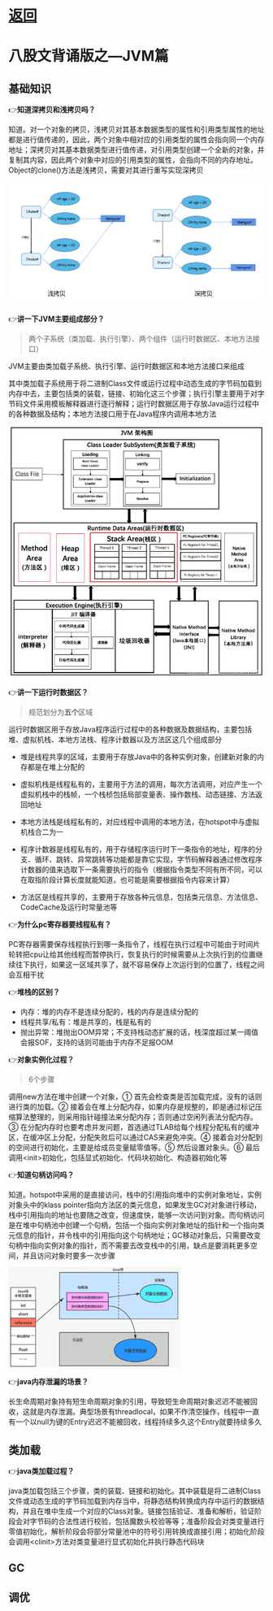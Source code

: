 # [返回](/)

# 八股文背诵版之—JVM篇

## 基础知识

:point_right:**知道深拷贝和浅拷贝吗？**

知道。对一个对象的拷贝，浅拷贝对其基本数据类型的属性和引用类型属性的地址都是进行值传递的，因此，两个对象中相对应的引用类型的属性会指向同一个内存地址；深拷贝对其基本数据类型进行值传递，对引用类型创建一个全新的对象，并复制其内容，因此两个对象中对应的引用类型的属性，会指向不同的内存地址。Object的clone()方法是浅拷贝，需要对其进行重写实现深拷贝

![image-20220105164902566](imgs\JVM\2.png)

:point_right:**讲一下JVM主要组成部分？**

> 两个子系统（类加载、执行引擎）、两个组件（运行时数据区、本地方法接口）

JVM主要由类加载子系统、执行引擎、运行时数据区和本地方法接口来组成

其中类加载子系统用于将二进制Class文件或运行过程中动态生成的字节码加载到内存中去，主要包括类的装载，链接、初始化这三个步骤；执行引擎主要用于对字节码文件采用模板解释器进行逐行解释；运行时数据区用于存放Java运行过程中的各种数据及结构；本地方法接口用于在Java程序内调用本地方法

![JVM架构](imgs\JVM\1.png)

:point_right:**讲一下运行时数据区？**

> 规范划分为**五个**区域

运行时数据区用于存放Java程序运行过程中的各种数据及数据结构，主要包括堆、虚拟机栈、本地方法栈、程序计数器以及方法区这几个组成部分

- 堆是线程共享的区域，主要用于存放Java中的各种实例对象，创建新对象的内存都是在堆上分配的

- 虚拟机栈是线程私有的，主要用于方法的调用，每次方法调用，对应产生一个虚拟机栈中的栈帧，一个栈桢包括局部变量表、操作数栈、动态链接、方法返回地址

- 本地方法栈是线程私有的，对应线程中调用的本地方法，在hotspot中与虚拟机栈合二为一

- 程序计数器是线程私有的，用于存储程序运行时下一条指令的地址，程序的分支、循环、跳转、异常跳转等功能都是靠它实现，字节码解释器通过修改程序计数器的值来选取下一条需要执行的指令（根据指令类型不同有所不同，可以在取指阶段计算长度就能知道，也可能是需要根据指令内容来计算）
- 方法区是线程共享的，主要用于存放各种元信息，包括类元信息、方法信息、CodeCache及运行时常量池等

:point_right:**为什么pc寄存器要线程私有？**

PC寄存器需要保存线程执行到哪一条指令了，线程在执行过程中可能由于时间片轮转把cpu让给其他线程而暂停执行，恢复执行的时候需要从上次执行到的位置继续往下执行，如果这一区域共享了，就不容易保存上次运行到的位置了，线程之间会互相干扰

:point_right:**堆栈的区别？**

- 内存：堆的内存不是连续分配的，栈的内存是连续分配的
- 线程共享/私有：堆是共享的，栈是私有的
- 抛出异常：堆抛出OOM异常；不支持栈动态扩展的话，栈深度超过某一阈值会报SOF，支持的话则可能由于内存不足报OOM

:point_right:**对象实例化过程？**

> 6个步骤

调用new方法在堆中创建一个对象，① 首先会检查类是否加载完成，没有的话则进行类的加载。② 接着会在堆上分配内存，如果内存是规整的，即是通过标记压缩算法整理的，则采用指针碰撞法来分配内存；否则通过空闲列表法分配内存。③ 在分配内存时也要考虑并发问题，首选通过TLAB给每个线程分配私有的缓冲区，在缓冲区上分配，分配失败后可以通过CAS来避免冲突。④ 接着会对分配到的空间进行初始化，主要是给成员变量赋零值等。⑤ 然后设置对象头。⑥ 最后调用\<init>初始化，包括显式初始化、代码块初始化、构造器初始化等

:point_right:**知道句柄访问吗？**

知道。hotspot中采用的是直接访问，栈中的引用指向堆中的实例对象地址，实例对象头中的klass pointer指向方法区的类元信息，如果发生GC对对象进行移动，栈中引用指向的地址也要随之改变，但速度快，能够一次访问到对象。而句柄访问是在堆中句柄池中创建一个句柄，包括一个指向实例对象地址的指针和一个指向类元信息的指针，并令栈中的引用指向这个句柄地址；GC移动对象后，只需要改变句柄中指向实例对象的指针，而不需要去改变栈中的引用，缺点是要消耗更多空间，并且访问对象时要多一次步骤

<img src="imgs\JVM\3.png" alt="image-20210822223548563" style="zoom:33%;" />

:point_right:**java内存泄漏的场景？**

长生命周期对象持有短生命周期对象的引用，导致短生命周期对象迟迟不能被回收，这就是内存泄漏。典型场景有threadlocal，如果不作清空操作，线程中一直有一个以null为键的Entry迟迟不能被回收，线程持续多久这个Entry就要持续多久

## 类加载

:point_right:**java类加载过程？**

java类加载包括三个步骤，类的装载、链接和初始化。其中装载是将二进制Class文件或动态生成的字节码加载到内存当中，将静态结构转换成内存中运行的数据结构，并且在堆中生成一个对应的Class对象。链接包括验证、准备和解析，验证阶段会对字节码的合法性进行校验，包括魔数头校验等等；准备阶段会对类变量进行零值初始化，解析阶段会将部分常量池中的符号引用转换成直接引用；初始化阶段会调用\<clinit>方法对类变量进行显式初始化并执行静态代码块



## GC



## 调优





